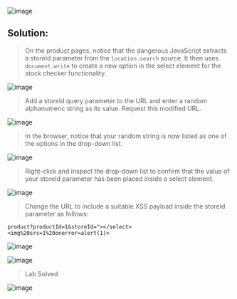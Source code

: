 ![image](https://github.com/udayk01/Web-Security/assets/52235763/3d6fb054-c504-418e-91bf-e1873e6991b3)

## Solution:

> On the product pages, notice that the dangerous JavaScript extracts a storeId parameter from the ```location.search``` source. It then uses ```document.write``` to create a new option in the select element for the stock checker functionality.

![image](https://github.com/udayk01/Web-Security/assets/52235763/90147b4c-cc97-4eb1-8666-f14584c7ef72)

> Add a storeId query parameter to the URL and enter a random alphanumeric string as its value. Request this modified URL.

![image](https://github.com/udayk01/Web-Security/assets/52235763/e500488a-b199-4b9e-82bf-24f00478fcc6)

> In the browser, notice that your random string is now listed as one of the options in the drop-down list.

![image](https://github.com/udayk01/Web-Security/assets/52235763/655cca6a-e1a6-49c1-a4d4-b061ea38f997)

> Right-click and inspect the drop-down list to confirm that the value of your storeId parameter has been placed inside a select element.

![image](https://github.com/udayk01/Web-Security/assets/52235763/9a0583e5-75b5-4219-b09e-115165b63015)

> Change the URL to include a suitable XSS payload inside the storeId parameter as follows:

```product?productId=1&storeId="></select><img%20src=1%20onerror=alert(1)>```

![image](https://github.com/udayk01/Web-Security/assets/52235763/92437e79-2300-4d3c-91d0-0b8c3e2f904d)

![image](https://github.com/udayk01/Web-Security/assets/52235763/9578eefd-cdaa-44f8-b51f-1636d71cf681)

> Lab Solved

![image](https://github.com/udayk01/Web-Security/assets/52235763/ff4c2bc7-5883-4d6b-9748-88f72a975e0c)
